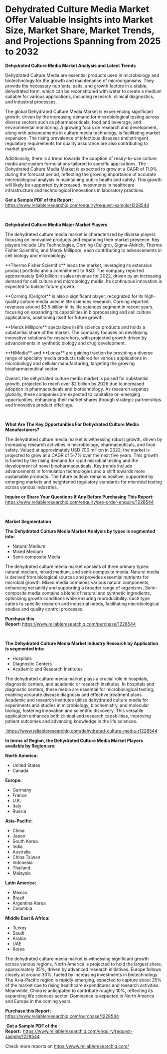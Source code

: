 <p><h1>Dehydrated Culture Media Market Offer Valuable Insights into Market Size, Market Share, Market Trends, and Projections Spanning from 2025 to 2032</h1></p><p><strong>Dehydrated Culture Media Market Analysis and Latest Trends</strong></p>
<p><p>Dehydrated Culture Media are essential products used in microbiology and biotechnology for the growth and maintenance of microorganisms. They provide the necessary nutrients, salts, and growth factors in a stable, dehydrated form, which can be reconstituted with water to create a medium suitable for various applications, including research, clinical diagnostics, and industrial processes. </p><p>The global Dehydrated Culture Media Market is experiencing significant growth, driven by the increasing demand for microbiological testing across diverse sectors such as pharmaceuticals, food and beverage, and environmental monitoring. A growing focus on research and development, along with advancements in culture media technology, is facilitating market expansion. The rising prevalence of infectious diseases and stringent regulatory requirements for quality assurance are also contributing to market growth.</p><p>Additionally, there is a trend towards the adoption of ready-to-use culture media and custom formulations tailored to specific applications. The Dehydrated Culture Media Market is expected to grow at a CAGR of 11.9% during the forecast period, reflecting the growing importance of accurate microbiological analysis in maintaining public health and safety. This growth will likely be supported by increased investments in healthcare infrastructure and technological innovations in laboratory practices.</p></p>
<p><strong>Get a Sample PDF of the Report:&nbsp;</strong> <a href="https://www.reliableresearchiq.com/enquiry/request-sample/1228544?utm_campaign=3282&utm_medium=2&utm_source=Github&utm_content=ia&utm_term=08032025&utm_id=dehydrated-culture-media">https://www.reliableresearchiq.com/enquiry/request-sample/1228544</a></p>
<p>&nbsp;</p>
<p><strong>Dehydrated Culture Media Major Market Players</strong></p>
<p><p>The dehydrated culture media market is characterized by diverse players focusing on innovative products and expanding their market presence. Key players include Life Technologies, Corning (Cellgro), Sigma-Aldrich, Thermo Fisher Scientific, and Merck Millipore, each contributing to advancements in cell biology and microbiology.</p><p>**Thermo Fisher Scientific** leads the market, leveraging its extensive product portfolio and a commitment to R&D. The company reported approximately $40 billion in sales revenue for 2022, driven by an increasing demand for cell culture and microbiology media. Its continuous innovation is expected to bolster future growth.</p><p>**Corning (Cellgro)** is also a significant player, recognized for its high-quality culture media used in life sciences research. Corning reported revenues around $3.5 billion in its life sciences segment in recent years, focusing on expanding its capabilities in bioprocessing and cell culture applications, positioning itself for future growth.</p><p>**Merck Millipore** specializes in life science products and holds a substantial share of the market. The company focuses on developing innovative solutions for researchers, with projected growth driven by advancements in synthetic biology and drug development.</p><p>**HiMedia** and **Lonza** are gaining traction by providing a diverse range of specialty media products tailored for various applications in microbiology and cellular manufacturing, targeting the growing biopharmaceutical sector.</p><p>Overall, the dehydrated culture media market is poised for substantial growth, projected to reach over $2 billion by 2026 due to increased adoption in pharmaceuticals and biotechnology. As research expands globally, these companies are expected to capitalize on emerging opportunities, enhancing their market shares through strategic partnerships and innovative product offerings.</p></p>
<p>&nbsp;</p>
<p><strong>What Are The Key Opportunities For Dehydrated Culture Media Manufacturers?</strong></p>
<p><p>The dehydrated culture media market is witnessing robust growth, driven by increasing research activities in microbiology, pharmaceuticals, and food safety. Valued at approximately USD 700 million in 2022, the market is projected to grow at a CAGR of 5-7% over the next five years. This growth is fueled by the rising demand for rapid microbial testing and the development of novel biopharmaceuticals. Key trends include advancements in formulation technologies and a shift towards more sustainable products. The future outlook remains positive, supported by emerging markets and heightened regulatory standards for microbial testing across various industries.</p></p>
<p><strong>Inquire or Share Your Questions If Any Before Purchasing This Report:</strong> <a href="https://www.reliableresearchiq.com/enquiry/pre-order-enquiry/1228544?utm_campaign=3282&utm_medium=2&utm_source=Github&utm_content=ia&utm_term=08032025&utm_id=dehydrated-culture-media">https://www.reliableresearchiq.com/enquiry/pre-order-enquiry/1228544</a></p>
<p>&nbsp;</p>
<p><strong>Market Segmentation</strong></p>
<p><strong>The Dehydrated Culture Media Market Analysis by types is segmented into:</strong></p>
<p><ul><li>Natural Medium</li><li>Mixed Medium</li><li>Semi-composite Media</li></ul></p>
<p><p>The dehydrated culture media market consists of three primary types: natural medium, mixed medium, and semi-composite media. Natural media is derived from biological sources and provides essential nutrients for microbial growth. Mixed media combines various natural components, enhancing versatility and supporting a broader range of organisms. Semi-composite media contains a blend of natural and synthetic ingredients, optimizing growth conditions while ensuring reproducibility. Each type caters to specific research and industrial needs, facilitating microbiological studies and quality control processes.</p></p>
<p><strong>Purchase this Report:&nbsp;</strong><a href="https://www.reliableresearchiq.com/purchase/1228544?utm_campaign=3282&utm_medium=2&utm_source=Github&utm_content=ia&utm_term=08032025&utm_id=dehydrated-culture-media">https://www.reliableresearchiq.com/purchase/1228544</a></p>
<p>&nbsp;</p>
<p><strong>The Dehydrated Culture Media Market Industry Research by Application is segmented into:</strong></p>
<p><ul><li>Hospitals</li><li>Diagnostic Centers</li><li>Academic and Research Institutes</li></ul></p>
<p><p>The dehydrated culture media market plays a crucial role in hospitals, diagnostic centers, and academic or research institutes. In hospitals and diagnostic centers, these media are essential for microbiological testing, enabling accurate disease diagnosis and effective treatment plans. Academic and research institutes utilize dehydrated culture media for experiments and studies in microbiology, biochemistry, and molecular biology, fostering innovation and scientific discovery. This versatile application enhances both clinical and research capabilities, improving patient outcomes and advancing knowledge in the life sciences.</p></p>
<p><a href="https://www.reliableresearchiq.com/dehydrated-culture-media-r1228544?utm_campaign=3282&utm_medium=2&utm_source=Github&utm_content=ia&utm_term=08032025&utm_id=dehydrated-culture-media">&nbsp;https://www.reliableresearchiq.com/dehydrated-culture-media-r1228544</a></p>
<p><strong>In terms of Region, the Dehydrated Culture Media Market Players available by Region are:</strong></p>
<p>
    <p> <strong> North America: </strong>
        <ul>
            <li>United States</li>
            <li>Canada</li>
        </ul>
        </p> 
    <p> <strong> Europe: </strong>
        <ul>
            <li>Germany</li>
            <li>France</li>
            <li>U.K.</li>
            <li>Italy</li>
            <li>Russia</li>
        </ul>
        </p> 
    <p> <strong> Asia-Pacific: </strong>
        <ul>
            <li>China</li>
            <li>Japan</li>
            <li>South Korea</li>
            <li>India</li>
            <li>Australia</li>
            <li>China Taiwan</li>
            <li>Indonesia</li>
            <li>Thailand</li>
            <li>Malaysia</li>
        </ul>
        </p> 
    <p> <strong> Latin America: </strong>
        <ul>
            <li>Mexico</li>
            <li>Brazil</li>
            <li>Argentina Korea</li>
            <li>Colombia</li>
        </ul>
        </p> 
    <p> <strong> Middle East & Africa: </strong>
        <ul>
            <li>Turkey</li>
            <li>Saudi</li>
            <li>Arabia</li>
            <li>UAE</li>
            <li>Korea</li>
        </ul>
    </p>
    </p>
<p><p>The dehydrated culture media market is witnessing significant growth across various regions. North America is projected to hold the largest share, approximately 35%, driven by advanced research initiatives. Europe follows closely at around 30%, fueled by increasing investments in biotechnology. The Asia-Pacific region is rapidly emerging, expected to capture about 25% of the market due to rising healthcare expenditures and research activities. Meanwhile, China is anticipated to contribute roughly 10%, reflecting its expanding life sciences sector. Dominance is expected in North America and Europe in the coming years.</p></p>
<p><strong>Purchase this Report: </strong><a href="https://www.reliableresearchiq.com/purchase/1228544?utm_campaign=3282&utm_medium=2&utm_source=Github&utm_content=ia&utm_term=08032025&utm_id=dehydrated-culture-media">https://www.reliableresearchiq.com/purchase/1228544</a></p>
<p>&nbsp;<strong>Get a Sample PDF of the Report:&nbsp;&nbsp;</strong><a href="https://www.reliableresearchiq.com/enquiry/request-sample/1228544?utm_campaign=3282&utm_medium=2&utm_source=Github&utm_content=ia&utm_term=08032025&utm_id=dehydrated-culture-media">https://www.reliableresearchiq.com/enquiry/request-sample/1228544</a></p>
<p><strong></strong></p>
<p>Check more reports on <a href="https://www.reliableresearchiq.com/?utm_campaign=3282&utm_medium=2&utm_source=Github&utm_content=ia&utm_term=08032025&utm_id=dehydrated-culture-media">https://www.reliableresearchiq.com/</a></p>